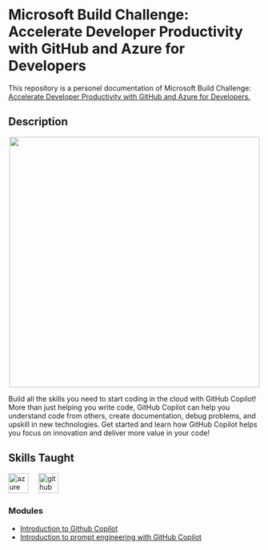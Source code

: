 # Microsoft Build Challenge: Accelerate Developer Productivity with GitHub and Azure for Developers

This repository is a personel documentation of Microsoft Build Challenge: [Accelerate Developer Productivity with GitHub and Azure for Developers.](https://learn.microsoft.com/en-us/training/challenges?id=4ab7a1b6-fb12-47a2-88ad-2a40c408b253)

## Description

<div align="center">
  <img height="500" src= "https://learn.microsoft.com/en-us/media/profile/CSCCollectionHeroImage.png?branch=main" />
</div>

Build all the skills you need to start coding in the cloud with GitHub Copilot! More than just helping you write code, GitHub Copilot can help you understand code from others, create documentation, debug problems, and upskill in new technologies. Get started and learn how GitHub Copilot helps you focus on innovation and deliver more value in your code!

## Skills Taught

<div align="left">
  <img src="https://cdn.jsdelivr.net/gh/devicons/devicon/icons/azure/azure-original.svg" height="40" alt="azure logo"  />
  <img width="12" />
  <img src="https://cdn.jsdelivr.net/gh/devicons/devicon/icons/github/github-original.svg" height="40" alt="github logo"  />
</div>

### Modules
- [Introduction to Github Copilot](https://github.com/ilocodes/meta-front-end-developer/blob/main/Week%201/how-the-internet-works.md)
- [Introduction to prompt engineering with GitHub Copilot](https://github.com/ilocodes/microsoft-build-challenge-github-azure/blob/main/module2/prompt-engineering.md)
